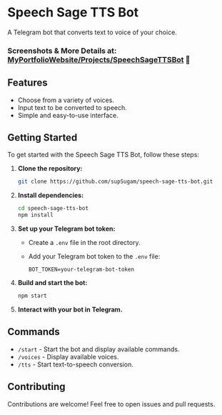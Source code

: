 # Speech Sage TTS Bot

A Telegram bot that converts text to voice of your choice.

### Screenshots & More Details at: [MyPortfolioWebsite/Projects/SpeechSageTTSBot](https://sugamsubedi.com.np/projects/speech-sage-tts-bot) 🚧

## Features

- Choose from a variety of voices.
- Input text to be converted to speech.
- Simple and easy-to-use interface.

## Getting Started

To get started with the Speech Sage TTS Bot, follow these steps:

1. **Clone the repository:**

   ```bash
   git clone https://github.com/supSugam/speech-sage-tts-bot.git
   ```

2. **Install dependencies:**

   ```bash
   cd speech-sage-tts-bot
   npm install
   ```

3. **Set up your Telegram bot token:**

   - Create a `.env` file in the root directory.
   - Add your Telegram bot token to the `.env` file:

     ```
     BOT_TOKEN=your-telegram-bot-token
     ```

4. **Build and start the bot:**

   ```bash
   npm start
   ```

5. **Interact with your bot in Telegram.**

## Commands

- `/start` - Start the bot and display available commands.
- `/voices` - Display available voices.
- `/tts` - Start text-to-speech conversion.

## Contributing

Contributions are welcome! Feel free to open issues and pull requests.
